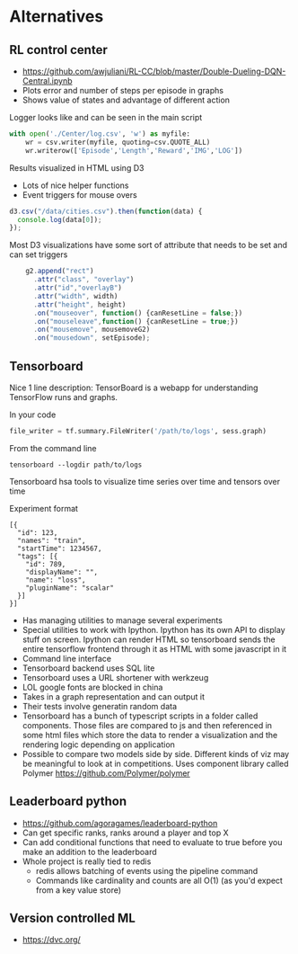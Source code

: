 # Alternatives

## RL control center
* https://github.com/awjuliani/RL-CC/blob/master/Double-Dueling-DQN-Central.ipynb
* Plots error and number of steps per episode in graphs
* Shows value of states and advantage of different action


Logger looks like and can be seen in the main script

```python
with open('./Center/log.csv', 'w') as myfile:
    wr = csv.writer(myfile, quoting=csv.QUOTE_ALL)
    wr.writerow(['Episode','Length','Reward','IMG','LOG'])  
```

Results visualized in HTML using D3
* Lots of nice helper functions
* Event triggers for mouse overs

```javascript
d3.csv("/data/cities.csv").then(function(data) {
  console.log(data[0]);
});
```

Most D3 visualizations have some sort of attribute that needs to be set and can set triggers

```javascript
    g2.append("rect")
      .attr("class", "overlay")
      .attr("id","overlayB")
      .attr("width", width)
      .attr("height", height)
      .on("mouseover", function() {canResetLine = false;})
      .on("mouseleave",function() {canResetLine = true;})
      .on("mousemove", mousemoveG2)
      .on("mousedown", setEpisode);
```

## Tensorboard
Nice 1 line description: TensorBoard is a webapp for understanding TensorFlow runs and graphs.


In your code

```python
file_writer = tf.summary.FileWriter('/path/to/logs', sess.graph)
```

From the command line

```
tensorboard --logdir path/to/logs
```

Tensorboard hsa tools to visualize time series over time and tensors over time

Experiment format

    [{
      "id": 123,
      "names": "train",
      "startTime": 1234567,
      "tags": [{
        "id": 789,
        "displayName": "",
        "name": "loss",
        "pluginName": "scalar"
      }]
    }]


* Has managing utilities to manage several experiments
* Special utilities to work with Ipython. Ipython has its own API to display stuff on screen. Ipython can render HTML so tensorboard sends the entire tensorflow frontend through it as HTML with some javascript in it
* Command line interface
* Tensorboard backend uses SQL lite
* Tensorboard uses a URL shortener with werkzeug
* LOL google fonts are blocked in china
* Takes in a graph representation and can output it
* Their tests involve generatin random data
* Tensorboard has a bunch of typescript scripts in a folder called components. Those files are compared to js and then referenced in some html files which store the data to render a visualization and the rendering logic depending on application
* Possible to compare two models side by side. Different kinds of viz may be meaningful to look at in competitions. Uses component library called Polymer https://github.com/Polymer/polymer


## Leaderboard python
* https://github.com/agoragames/leaderboard-python
* Can get specific ranks, ranks around a player and top X
* Can add conditional functions that need to evaluate to true before you make an addition to the leaderboard
* Whole project is really tied to redis
    * redis allows batching of events using the pipeline command
    * Commands like cardinality and counts are all O(1) (as you'd expect from a key value store)

## Version controlled ML
* https://dvc.org/